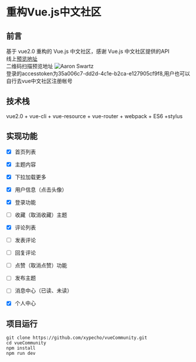 # 重构Vue.js中文社区

## 前言
基于 vue2.0 重构的 Vue.js 中文社区，感谢 Vue.js 中文社区提供的API  
线上[预览地址](https://xypecho.github.io/vueCommunity)  
二维码扫描预览地址
![Aaron Swartz](https://raw.githubusercontent.com/xypecho/xypecho.github.io/master/vueCommunity/1517232107.png)  
登录的accesstoken为35a006c7-dd2d-4c1e-b2ca-e127905cf9f8,用户也可以自行去vue中文社区注册帐号
## 技术栈
vue2.0 + vue-cli + vue-resource + vue-router + webpack + ES6 +stylus  
## 实现功能  
* [x] 首页列表
* [x] 主题内容
* [x] 下拉加载更多
* [x] 用户信息（点击头像）
* [x] 登录功能
* [ ] 收藏（取消收藏）主题
* [x] 评论列表
* [ ] 发表评论
* [ ] 回复评论
* [ ] 点赞（取消点赞）功能
* [ ] 发布主题
* [ ] 消息中心（已读、未读）
* [x] 个人中心


## 项目运行
```
git clone https://github.com/xypecho/vueCommunity.git
cd vueCommunity
npm install
npm run dev
```

